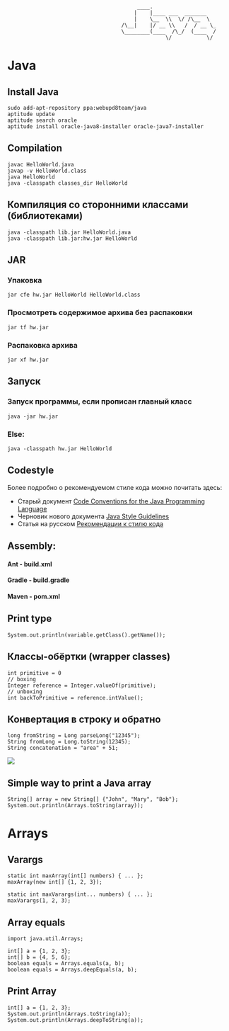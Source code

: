 ```
                                         ____.                    
                                        |    |____ ___  _______   
                                        |    \__  \\  \/ /\__  \  
                                    /\__|    |/ __ \\   /  / __ \_
                                    \________(____  /\_/  (____  /
                                                  \/           \/ 
  ``` 
  
# Java

## Install Java
```
sudo add-apt-repository ppa:webupd8team/java
aptitude update
aptitude search oracle
aptitude install oracle-java8-installer oracle-java7-installer
```

## Compilation
```
javac HelloWorld.java
javap -v HelloWorld.class 
java HelloWorld
java -classpath classes_dir HelloWorld
```

## Компиляция со сторонними классами (библиотеками)
```
java -classpath lib.jar HelloWorld.java
java -classpath lib.jar:hw.jar HelloWorld
```

## JAR
### Упаковка
```
jar cfe hw.jar HelloWorld HelloWorld.class
```

### Просмотреть содержимое архива без распаковки
```
jar tf hw.jar
```

### Распаковка архива
```
jar xf hw.jar
```

## Запуск
### Запуск программы, если прописан главный класс
```
java -jar hw.jar
```
### Else:
```
java -classpath hw.jar HelloWorld
```

## Codestyle
Более подробно о рекомендуемом стиле кода можно почитать здесь:
* Старый документ [Code Conventions for the Java Programming Language](http://www.oracle.com/technetwork/java/javase/documentation/codeconvtoc-136057.html)
* Черновик нового документа [Java Style Guidelines](http://cr.openjdk.java.net/~alundblad/styleguide/index-v6.html)
* Статья на русском [Рекомендации к стилю кода](https://habrahabr.ru/post/112042/)

## Assembly:
#### Ant - build.xml
#### Gradle - build.gradle
#### Maven - pom.xml

## Print type
```
System.out.println(variable.getClass().getName());
```

## Классы-обёртки (wrapper classes)
```
int primitive = 0
// boxing
Integer reference = Integer.valueOf(primitive);
// unboxing
int backToPrimitive = reference.intValue();
```

## Конвертация в строку и обратно
```
long fromString = Long parseLong("12345");
String fromLong = Long.toString(12345);
String concatenation = "area" + 51;
```

![](https://ucarecdn.com/89855d97-d6ad-4a79-bffa-7786d8eae311/)

## Simple way to print a Java array
```
String[] array = new String[] {"John", "Mary", "Bob"};
System.out.println(Arrays.toString(array));
```

# Arrays
## Varargs
```
static int maxArray(int[] numbers) { ... };
maxArray(new int[] {1, 2, 3});

static int maxVarargs(int... numbers) { ... };
maxVarargs(1, 2, 3);
```

## Array equals
```
import java.util.Arrays;

int[] a = {1, 2, 3};
int[] b = {4, 5, 6};
boolean equals = Arrays.equals(a, b);
boolean equals = Arrays.deepEquals(a, b);
```

## Print Array
```
int[] a = {1, 2, 3};
System.out.println(Arrays.toString(a));
System.out.println(Arrays.deepToString(a));
```
